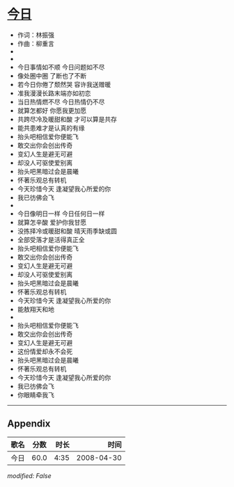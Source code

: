 # [今日](https://music.163.com/song?id=65199)

* 作词：林振强
* 作曲：柳重言
*
*
* 今日事情如不顺 今日问题如不尽
* 像处圈中圈 了断也了不断
* 若今日你倦了颓然哭 容许我送赠暖
* 准我漫漫长路末端亦如初恋
* 当日热情燃不尽 今日热情仍不尽
* 就算怎都好 你愿我更加愿
* 共跨尽冷及暖甜和酸 才可以算是共存
* 能共患难才是认真的有缘
* 抬头吧相信爱你便能飞
* 敢交出你会创出传奇
* 变幻人生是避无可避
* 却没人可驱使爱别离
* 抬头吧黑暗过会是晨曦
* 怀著乐观总有转机
* 今天珍惜今天 逢凝望我心所爱的你
* 我已彷佛会飞
* 
* 今日像明日一样 今日任何日一样
* 就算怎辛酸 爱护你我甘愿
* 没拣择冷或暖甜和酸 晴天雨季缺或圆
* 全部受落才是活得真正全
* 抬头吧相信爱你便能飞
* 敢交出你会创出传奇
* 变幻人生是避无可避
* 却没人可驱使爱别离
* 抬头吧黑暗过会是晨曦
* 怀著乐观总有转机
* 今天珍惜今天 逢凝望我心所爱的你
* 能敖翔天和地
* 
* 抬头吧相信爱你便能飞
* 敢交出你会创出传奇
* 变幻人生是避无可避
* 这份情爱却永不会死
* 抬头吧黑暗过会是晨曦
* 怀著乐观总有转机
* 今天珍惜今天 逢凝望我心所爱的你
* 我已彷佛会飞
* 你眼睛牵我飞


---

## Appendix

|歌名|分数|时长|时间|
|:---|:---:|---:|---:|
|今日|60.0|4:35|2008-04-30

*modified: False*